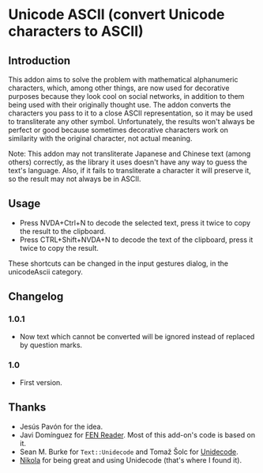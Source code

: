 # Unicode ASCII (convert Unicode characters to ASCII)

## Introduction

This addon aims to solve the problem with mathematical alphanumeric characters, which, among other things, are now used for decorative purposes because they look cool on social networks, in addition to them being used with their originally thought use. The addon converts the characters you pass to it to a close ASCII representation, so it may be used to transliterate any other symbol. Unfortunately,  the results won't always be perfect or good because sometimes decorative characters work on similarity with the original character, not actual meaning.

Note: This addon may not transliterate Japanese and Chinese text (among others) correctly, as the library it uses doesn't have any way to guess the text's language. Also, if it fails to transliterate a character it will preserve it, so the result may not always be in ASCII. 

## Usage

* Press NVDA+Ctrl+N to decode the selected text, press it twice to copy the result to the clipboard.
* Press CTRL+Shift+NVDA+N to decode the text of the clipboard, press it twice to copy the result.

These shortcuts can be changed in the input gestures dialog, in the unicodeAscii category.

## Changelog

### 1.0.1

* Now text which cannot be converted will be ignored instead of replaced by question marks.

### 1.0

* First version.

## Thanks

* Jesús Pavón for the idea.
* Javi Domínguez for [FEN Reader][FEN]. Most of this add-on's code is based on it.
* Sean M. Burke for `Text::Unidecode` and Tomaž Šolc for [Unidecode].
* [Nikola] for being great and using Unidecode (that's where I found it).

[FEN]: https://github.com/javidominguez/FenReader/
[Unidecode]: https://github.com/avian2/unidecode
[Nikola]: https://getnikola.com/avian2/unidecode